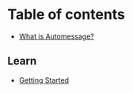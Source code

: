 # Table of contents

* [What is Automessage?](README.md)

## Learn

* [Getting Started](learn/getting-started.md)

